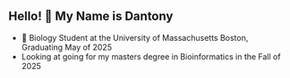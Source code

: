 ## Hello! 👋 My Name is Dantony 

- 🌱 Biology Student at the University of Massachusetts Boston, Graduating May of 2025
- Looking at going for my masters degree in Bioinformatics in the Fall of 2025

